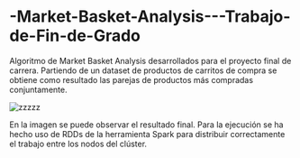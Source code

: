 # -Market-Basket-Analysis---Trabajo-de-Fin-de-Grado

Algoritmo de Market Basket Analysis desarrollados para el proyecto final de carrera.
Partiendo de un dataset de productos de carritos de compra se obtiene como resultado las parejas de productos más compradas conjuntamente.

![zzzzz](https://user-images.githubusercontent.com/47414699/122743224-19312080-d287-11eb-8d7b-f623a852c642.png)

En la imagen se puede observar el resultado final. Para la ejecución se ha hecho uso de RDDs de la herramienta Spark para distribuir correctamente el trabajo entre los nodos del clúster.
